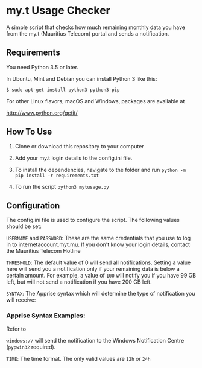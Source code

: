 # my.t Usage Checker

A simple script that checks how much remaining monthly data you have from the my.t (Mauritius Telecom) portal and sends a notification.

## Requirements
You need Python 3.5 or later.

In Ubuntu, Mint and Debian you can install Python 3 like this:

    $ sudo apt-get install python3 python3-pip

For other Linux flavors, macOS and Windows, packages are available at

  http://www.python.org/getit/

## How To Use

1. Clone or download this repository to your computer

2. Add your my.t login details to the config.ini file. 

3. To install the dependencies, navigate to the folder and run `python -m pip install -r requirements.txt`

4. To run the script `python3 mytusage.py`

## Configuration

The config.ini file is used to configure the script. The following values should be set:

`USERNAME` and `PASSWORD`: These are the same credentials that you use to log in to internetaccount.myt.mu. If you don't know your login details, contact the Mauritius Telecom Hotline

`THRESHOLD`: The default value of 0 will send all notifications. Setting a value here will send you a notification only if your remaining data is below a certain amount. For example, a value of `100` will notify you if you have 99 GB left, but will not send a notification if you have 200 GB left.

`SYNTAX`: The Apprise syntax which will determine the type of notification you will receive:

### Apprise Syntax Examples:

Refer to 

`windows://` will send the notification to the Windows Notification Centre (`pypwin32` required).


`TIME`: The time format. The only valid values are `12h` or `24h`